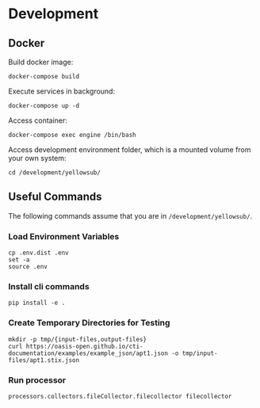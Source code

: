# Development

## Docker

Build docker image:
```
docker-compose build
```

Execute services in background:
```
docker-compose up -d
```

Access container:
```
docker-compose exec engine /bin/bash
```

Access development environment folder, which is a mounted volume from your own system:
```
cd /development/yellowsub/
```

## Useful Commands

The following commands assume that you are in `/development/yellowsub/`.

### Load Environment Variables

```
cp .env.dist .env
set -a
source .env
```

### Install cli commands

```
pip install -e .
```

### Create Temporary Directories for Testing

```
mkdir -p tmp/{input-files,output-files}
curl https://oasis-open.github.io/cti-documentation/examples/example_json/apt1.json -o tmp/input-files/apt1.stix.json
```

### Run processor

```
processors.collectors.fileCollector.filecollector filecollector
```
